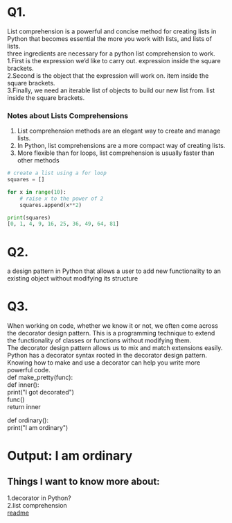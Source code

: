 # Q1.
List comprehension is a powerful and concise method for creating lists in Python that becomes essential the more you work with lists, and lists of lists.<br>
 three ingredients are necessary for a python list comprehension to work.<br>
1.First is the expression we’d like to carry out. expression inside the square brackets.<br>
2.Second is the object that the expression will work on. item inside the square brackets.<br>
3.Finally, we need an iterable list of objects to build our new list from. list inside the square brackets.<br>
### Notes about Lists Comprehensions
1. List comprehension methods are an elegant way to create and manage lists. <br>
2. In Python, list comprehensions are a more compact way of creating lists. <br>
3. More flexible than for loops, list comprehension is usually faster than other methods<br>
```python
# create a list using a for loop
squares = []

for x in range(10):
    # raise x to the power of 2
    squares.append(x**2)

print(squares)
[0, 1, 4, 9, 16, 25, 36, 49, 64, 81]
```
# Q2.
a design pattern in Python that allows a user to add new functionality to an existing object without modifying its structure
# Q3.
When working on code, whether we know it or not, we often come across the decorator design pattern. This is a programming technique to extend the functionality of classes or functions without modifying them.<br> The decorator design pattern allows us to mix and match extensions easily. Python has a decorator syntax rooted in the decorator design pattern. Knowing how to make and use a decorator can help you write more powerful code.<br>
def make_pretty(func):<br>
    def inner():<br>
        print("I got decorated")<br>
        func()<br>
    return inner<br>


def ordinary():<br>
    print("I am ordinary")<br>

# Output: I am ordinary
## Things I want to know more about:
1.decorator in Python?<br>
2.list comprehension<br>
[readme](https://github.com/Ahmadlotfyfalah1998/reading-notes/blob/main/read08.md)
